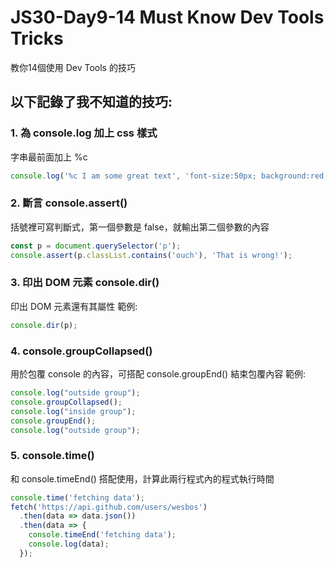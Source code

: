 # JS30-Day9-14 Must Know Dev Tools Tricks
教你14個使用 Dev Tools 的技巧

## 以下記錄了我不知道的技巧:
### 1. 為 console.log 加上 css 樣式
字串最前面加上 %c
```javascript
console.log('%c I am some great text', 'font-size:50px; background:red; text-shadow: 10px 10px 0 blue');
```

### 2. 斷言 console.assert()
括號裡可寫判斷式，第一個參數是 false，就輸出第二個參數的內容
```javascript
const p = document.querySelector('p');
console.assert(p.classList.contains('ouch'), 'That is wrong!');
```

### 3. 印出 DOM 元素 console.dir()
印出 DOM 元素還有其屬性
範例:
```javascript
console.dir(p);
```

### 4. console.groupCollapsed()
用於包覆 console 的內容，可搭配 console.groupEnd() 結束包覆內容
範例:
```javascript
console.log("outside group");
console.groupCollapsed();
console.log("inside group");
console.groupEnd();
console.log("outside group");
```

### 5. console.time()
和 console.timeEnd() 搭配使用，計算此兩行程式內的程式執行時間
```javascript
console.time('fetching data');
fetch('https://api.github.com/users/wesbos')
  .then(data => data.json())
  .then(data => {
    console.timeEnd('fetching data');
    console.log(data);
  });
```